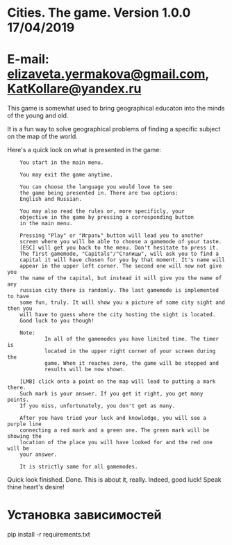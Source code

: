 # Cities. The game. Version 1.0.0 17/04/2019
# E-mail: elizaveta.yermakova@gmail.com, KatKollare@yandex.ru

This game is somewhat used to bring geographical educaton
into the minds of the young and old.

It is a fun way to solve geographical problems of finding
a specific subject on the map of the world.

Here's a quick look on what is presented in the game:

        You start in the main menu.
        
        You may exit the game anytime.
        
        You can choose the language you would love to see
        the game being presented in. There are two options:
        English and Russian.
        
        You may also read the rules or, more specificly, your 
        objective in the game by pressing a corresponding button
        in the main menu.
       
        Pressing "Play" or "Играть" button will lead you to another
        screen where you will be able to choose a gamemode of your taste.
        [ESC] will get you back to the menu. Don't hesitate to press it.
        The first gamemode, "Capitals"/"Столицы", will ask you to find a
        capital it will have chosen for you by that moment. It's name will
        appear in the upper left corner. The second one will now not give you
        the name of the capital, but instead it will give you the name of any
        russian city there is randomly. The last gamemode is implemented to have
        some fun, truly. It will show you a picture of some city sight and then you
        will have to guess where the city hosting the sight is located.
        Good luck to you though!
        
        Note:
                In all of the gamemodes you have limited time. The timer is
                located in the upper right corner of your screen during the
                game. When it reaches zero, the game will be stopped and
                results will be now shown.
                
        [LMB] click onto a point on the map will lead to putting a mark there.
        Such mark is your answer. If you get it right, you get many points.
        If you miss, unfortunately, you don't get as many.
        
        After you have tried your luck and knowledge, you will see a purple line
        connecting a red mark and a green one. The green mark will be showing the
        location of the place you will have looked for and the red one will be
        your answer.
        
        It is strictly same for all gamemodes.
       
Quick look finished. Done. This is about it, really. Indeed, good luck! 
Speak thine heart's desire!

# Установка зависимостей
pip install -r requirements.txt
        